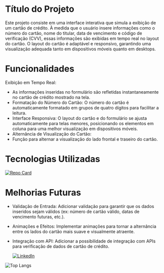 
# Título do Projeto


Este projeto consiste em uma interface interativa que simula a exibição de um cartão de crédito. À medida que o usuário insere informações como o número do cartão, nome do titular, data de vencimento e código de verificação (CVV), essas informações são exibidas em tempo real no layout do cartão. O layout do cartão é adaptável e responsivo, garantindo uma visualização adequada tanto em dispositivos móveis quanto em desktops.

# Funcionalidades

Exibição em Tempo Real:
- As informações inseridas no formulário são refletidas instantaneamente no cartão de crédito mostrado na tela.
- Formatação do Número do Cartão: O número do cartão é automaticamente formatado em grupos de quatro dígitos para facilitar a leitura.
- Interface Responsiva: O layout do cartão e do formulário se ajusta automaticamente para telas menores, posicionando os elementos em coluna para uma melhor visualização em dispositivos móveis.
- Alternância de Visualização do Cartão:
- Função para alternar a visualização do lado frontal e traseiro do cartão.

# Tecnologias Utilizadas

[![Repo Card](https://github-readme-stats.vercel.app/api/pin/?username=carolinabispo&repo=input-cartao-de-credito&bg_color=000&border_color=30A3DC&show_icons=true&icon_color=30A3DC&title_color=E94D5F&text_color=FFF)](https://github.com/carolinabispo/input-cartao-de-credito)


# Melhorias Futuras

- Validação de Entrada: Adicionar validação para garantir que os dados inseridos sejam válidos (ex: número de cartão válido, datas de vencimento futuras, etc.).
- Animações e Efeitos: Implementar animações para tornar a alternância entre os lados do cartão mais suave e visualmente atraente.
- Integração com API: Adicionar a possibilidade de integração com APIs para verificação de dados de cartão de crédito.



	[![LinkedIn](https://img.shields.io/badge/LinkedIn-0077B5?style=for-the-badge&logo=linkedin&logoColor=white)](https://www.linkedin.com/in/carolina-ap-santos/)

![Top Langs](https://github-readme-stats-git-masterrstaa-rickstaa.vercel.app/api/top-langs/?username=carolinabispo&layout=compact&bg_color=000&border_color=30A3DC&title_color=E94D5F&text_color=FFF)
